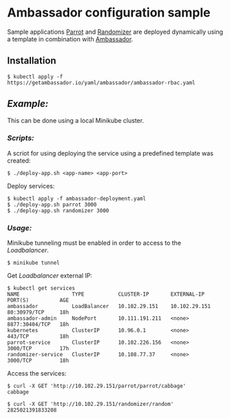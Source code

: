 # Ambassador configuration sample

Sample applications [Parrot](https://github.com/medeiser/parrot) and [Randomizer](https://github.com/medeiser/randomizer) are deployed dynamically using a template in combination with [Ambassador](https://www.getambassador.io/).

## Installation

```shell
$ kubectl apply -f https://getambassador.io/yaml/ambassador/ambassador-rbac.yaml
```

## *Example:*

This can be done using a local Minikube cluster.

### *Scripts:*

A scriot for using deploying the service using a predefined template was created:

```shell
$ ./deploy-app.sh <app-name> <app-port>
```

Deploy services:

```shell
$ kubectl apply -f ambassador-deployment.yaml
$ ./deploy-app.sh parrot 3000
$ ./deploy-app.sh randomizer 3000
```

### *Usage:*

Minikube tunneling must be enabled in order to access to the *Loadbalancer*.

```shell
$ minikube tunnel
```

Get *Loadbalancer* external IP:

```shell
$ kubectl get services
NAME                 TYPE           CLUSTER-IP       EXTERNAL-IP     PORT(S)          AGE
ambassador           LoadBalancer   10.102.29.151    10.102.29.151   80:30979/TCP     18h
ambassador-admin     NodePort       10.111.191.211   <none>          8877:30404/TCP   18h
kubernetes           ClusterIP      10.96.0.1        <none>          443/TCP          18h
parrot-service       ClusterIP      10.102.226.156   <none>          3000/TCP         17h
randomizer-service   ClusterIP      10.108.77.37     <none>          3000/TCP         18h
```

Access the services:

```shell
$ curl -X GET 'http://10.102.29.151/parrot/parrot/cabbage'
cabbage
```

```shell
$ curl -X GET 'http://10.102.29.151/randomizer/random'
2825021391833208
```
